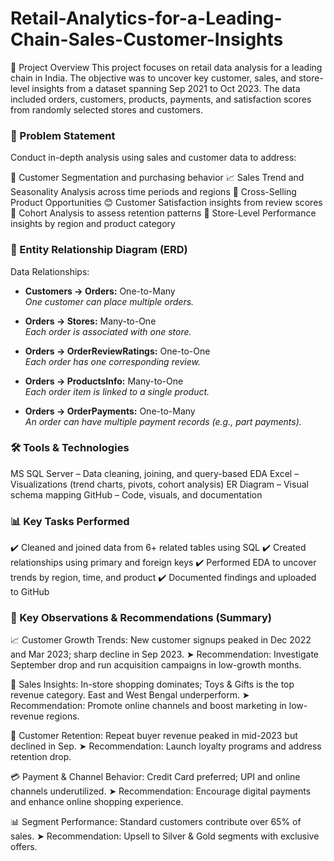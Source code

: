 # Retail-Analytics-for-a-Leading-Chain-Sales-Customer-Insights
📘 Project Overview
This project focuses on retail data analysis for a leading chain in India. The objective was to uncover key customer, sales, and store-level insights from a dataset spanning Sep 2021 to Oct 2023. The data included orders, customers, products, payments, and satisfaction scores from randomly selected stores and customers.

### 🎯 Problem Statement
Conduct in-depth analysis using sales and customer data to address:

👥 Customer Segmentation and purchasing behavior
📈 Sales Trend and Seasonality Analysis across time periods and regions
🔄 Cross-Selling Product Opportunities
😊 Customer Satisfaction insights from review scores
🔁 Cohort Analysis to assess retention patterns
🏪 Store-Level Performance insights by region and product category

### 🧱 Entity Relationship Diagram (ERD)

Data Relationships:
- **Customers → Orders:** One-to-Many  
  *One customer can place multiple orders.*

- **Orders → Stores:** Many-to-One  
  *Each order is associated with one store.*

- **Orders → OrderReviewRatings:** One-to-One  
  *Each order has one corresponding review.*

- **Orders → ProductsInfo:** Many-to-One  
  *Each order item is linked to a single product.*

- **Orders → OrderPayments:** One-to-Many  
  *An order can have multiple payment records (e.g., part payments).*


### 🛠️ Tools & Technologies
MS SQL Server – Data cleaning, joining, and query-based EDA
Excel – Visualizations (trend charts, pivots, cohort analysis)
ER Diagram – Visual schema mapping
GitHub – Code, visuals, and documentation

### 📊 Key Tasks Performed
✔️ Cleaned and joined data from 6+ related tables using SQL
✔️ Created relationships using primary and foreign keys
✔️ Performed EDA to uncover trends by region, time, and product
✔️ Documented findings and uploaded to GitHub 

### 📌 Key Observations & Recommendations (Summary)
📈 Customer Growth Trends: New customer signups peaked in Dec 2022 and Mar 2023; sharp decline in Sep 2023.
➤ Recommendation: Investigate September drop and run acquisition campaigns in low-growth months.

🏪 Sales Insights: In-store shopping dominates; Toys & Gifts is the top revenue category. East and West Bengal underperform.
➤ Recommendation: Promote online channels and boost marketing in low-revenue regions.

🔁 Customer Retention: Repeat buyer revenue peaked in mid-2023 but declined in Sep.
➤ Recommendation: Launch loyalty programs and address retention drop.

💳 Payment & Channel Behavior: Credit Card preferred; UPI and online channels underutilized.
➤ Recommendation: Encourage digital payments and enhance online shopping experience.

📊 Segment Performance: Standard customers contribute over 65% of sales.
➤ Recommendation: Upsell to Silver & Gold segments with exclusive offers.

